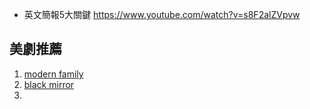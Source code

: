 
- 英文簡報5大關鍵
https://www.youtube.com/watch?v=s8F2alZVpvw

##  美劇推薦
1. [modern family](https://gimy.tv/vod-detail-id-79982.html)
2. [black mirror]()
3. []()
